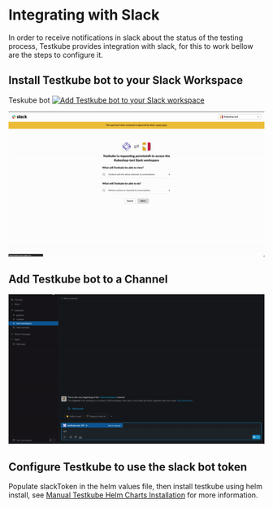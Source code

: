 # Integrating with Slack

In order to receive notifications in slack about the status of the testing process, Testkube provides integration with slack, for this to work bellow are the steps to configure it.

## Install Testkube bot to your Slack Workspace

Teskube bot
<a href="https://slack.com/oauth/v2/authorize?client_id=1943550956369.3416932538629&scope=chat:write,chat:write.public,groups:read,channels:read&user_scope="><img alt="Add Testkube bot to your Slack workspace" height="40" width="139" src="https://platform.slack-edge.com/img/add_to_slack.png" srcSet="https://platform.slack-edge.com/img/add_to_slack.png 1x, https://platform.slack-edge.com/img/add_to_slack@2x.png 2x" /></a>

![img.gif](img/add-testkube-bot-to-workspace.gif)

## Add Testkube bot to a Channel

![img.gif](img/add-testkube-bot-to-channel.gif)
## Configure Testkube to use the slack bot token

Populate slackToken in the helm values file, then install testkube using helm install, see [Manual Testkube Helm Charts Installation](installing.md) for more information.
